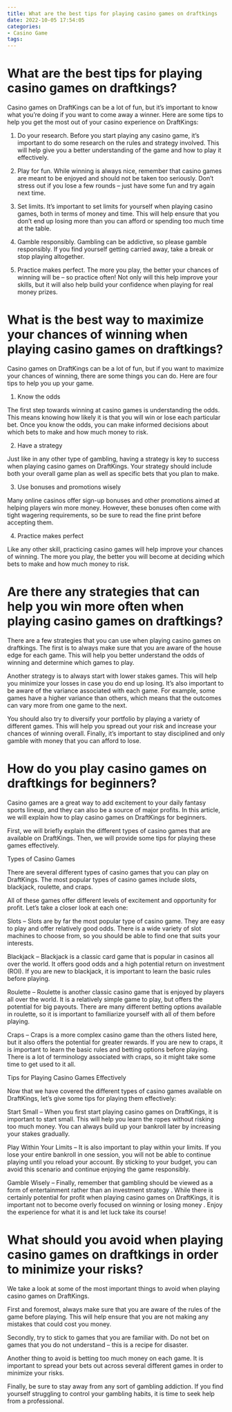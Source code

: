 ```yaml
---
title: What are the best tips for playing casino games on draftkings
date: 2022-10-05 17:54:05
categories:
- Casino Game
tags:
---
```



#  What are the best tips for playing casino games on draftkings?

Casino games on DraftKings can be a lot of fun, but it’s important to know what you’re doing if you want to come away a winner. Here are some tips to help you get the most out of your casino experience on DraftKings:

1. Do your research. Before you start playing any casino game, it’s important to do some research on the rules and strategy involved. This will help give you a better understanding of the game and how to play it effectively.

2. Play for fun. While winning is always nice, remember that casino games are meant to be enjoyed and should not be taken too seriously. Don’t stress out if you lose a few rounds – just have some fun and try again next time.

3. Set limits. It’s important to set limits for yourself when playing casino games, both in terms of money and time. This will help ensure that you don’t end up losing more than you can afford or spending too much time at the table.

4. Gamble responsibly. Gambling can be addictive, so please gamble responsibly. If you find yourself getting carried away, take a break or stop playing altogether.

5. Practice makes perfect. The more you play, the better your chances of winning will be – so practice often! Not only will this help improve your skills, but it will also help build your confidence when playing for real money prizes.

#  What is the best way to maximize your chances of winning when playing casino games on draftkings?

Casino games on DraftKings can be a lot of fun, but if you want to maximize your chances of winning, there are some things you can do. Here are four tips to help you up your game.

1. Know the odds

The first step towards winning at casino games is understanding the odds. This means knowing how likely it is that you will win or lose each particular bet. Once you know the odds, you can make informed decisions about which bets to make and how much money to risk.

2. Have a strategy

Just like in any other type of gambling, having a strategy is key to success when playing casino games on DraftKings. Your strategy should include both your overall game plan as well as specific bets that you plan to make.

3. Use bonuses and promotions wisely

Many online casinos offer sign-up bonuses and other promotions aimed at helping players win more money. However, these bonuses often come with tight wagering requirements, so be sure to read the fine print before accepting them.

4. Practice makes perfect

Like any other skill, practicing casino games will help improve your chances of winning. The more you play, the better you will become at deciding which bets to make and how much money to risk.

#  Are there any strategies that can help you win more often when playing casino games on draftkings?

There are a few strategies that you can use when playing casino games on draftkings. The first is to always make sure that you are aware of the house edge for each game. This will help you better understand the odds of winning and determine which games to play.

Another strategy is to always start with lower stakes games. This will help you minimize your losses in case you do end up losing. It’s also important to be aware of the variance associated with each game. For example, some games have a higher variance than others, which means that the outcomes can vary more from one game to the next.

You should also try to diversify your portfolio by playing a variety of different games. This will help you spread out your risk and increase your chances of winning overall. Finally, it’s important to stay disciplined and only gamble with money that you can afford to lose.

#  How do you play casino games on draftkings for beginners?

Casino games are a great way to add excitement to your daily fantasy sports lineup, and they can also be a source of major profits. In this article, we will explain how to play casino games on DraftKings for beginners.

First, we will briefly explain the different types of casino games that are available on DraftKings. Then, we will provide some tips for playing these games effectively.

Types of Casino Games

There are several different types of casino games that you can play on DraftKings. The most popular types of casino games include slots, blackjack, roulette, and craps.

All of these games offer different levels of excitement and opportunity for profit. Let’s take a closer look at each one:

Slots – Slots are by far the most popular type of casino game. They are easy to play and offer relatively good odds. There is a wide variety of slot machines to choose from, so you should be able to find one that suits your interests.

Blackjack – Blackjack is a classic card game that is popular in casinos all over the world. It offers good odds and a high potential return on investment (ROI). If you are new to blackjack, it is important to learn the basic rules before playing.

Roulette – Roulette is another classic casino game that is enjoyed by players all over the world. It is a relatively simple game to play, but offers the potential for big payouts. There are many different betting options available in roulette, so it is important to familiarize yourself with all of them before playing.

Craps – Craps is a more complex casino game than the others listed here, but it also offers the potential for greater rewards. If you are new to craps, it is important to learn the basic rules and betting options before playing. There is a lot of terminology associated with craps, so it might take some time to get used to it all.

  Tips for Playing Casino Games Effectively

Now that we have covered the different types of casino games available on DraftKings, let’s give some tips for playing them effectively:

Start Small – When you first start playing casino games on DraftKings, it is important to start small. This will help you learn the ropes without risking too much money. You can always build up your bankroll later by increasing your stakes gradually.


  Play Within Your Limits – It is also important to play within your limits. If you lose your entire bankroll in one session, you will not be able to continue playing until you reload your account. By sticking to your budget, you can avoid this scenario and continue enjoying the game responsibly.

  Gamble Wisely – Finally, remember that gambling should be viewed as a form of entertainment rather than an investment strategy . While there is certainly potential for profit when playing casino games on DraftKings, it is important not to become overly focused on winning or losing money . Enjoy the experience for what it is and let luck take its course!

#  What should you avoid when playing casino games on draftkings in order to minimize your risks?

We take a look at some of the most important things to avoid when playing casino games on DraftKings.

First and foremost, always make sure that you are aware of the rules of the game before playing. This will help ensure that you are not making any mistakes that could cost you money.

Secondly, try to stick to games that you are familiar with. Do not bet on games that you do not understand – this is a recipe for disaster.

Another thing to avoid is betting too much money on each game. It is important to spread your bets out across several different games in order to minimize your risks.

Finally, be sure to stay away from any sort of gambling addiction. If you find yourself struggling to control your gambling habits, it is time to seek help from a professional.